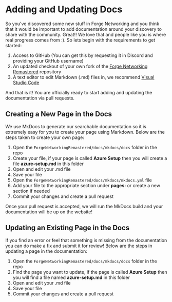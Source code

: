 # Adding and Updating Docs
So you've discovered some new stuff in Forge Networking and you think that it would be important to add documentation around your discovery to share with the community. Great!! We love that and people like you is where real progress comes from :). So lets begin with the requirements to get started:

1. Access to GitHub (You can get this by requesting it in Discord and providing your GitHub username)
2. An updated checkout of your own fork of the [Forge Networking Remastered](https://github.com/BeardedManStudios/ForgeNetworkingRemastered) repository
3. A text editor to edit Markdown (.md) files in, we recommend [Visual Studio Code](https://code.visualstudio.com/)

And that is it! You are officially ready to start adding and updating the documentation via pull requests.

## Creating a New Page in the Docs
We use MkDocs to generate our searchable documentation so it is extremely easy for you to create your page using Markdown. Below are the steps taken to create your own page:

1. Open the `ForgeNetworkingRemastered/docs/mkdocs/docs` folder in the repo
2. Create your file, if your page is called **Azure Setup** then you will create a file **azure-setup.md** in this folder
3. Open and edit your .md file
4. Save your file
5. Open the `ForgeNetworkingRemastered/docs/mkdocs/mkdocs.yml` file
6. Add your file to the appropriate section under **pages:** or create a new section if needed
7. Commit your changes and create a pull request

Once your pull request is accepted, we will run the MkDocs build and your documentation will be up on the website!

## Updating an Existing Page in the Docs
If you find an error or feel that something is missing from the documentation you can do make a fix and submit it for review! Below are the steps in updating a page in the documentation:

1. Open the `ForgeNetworkingRemastered/docs/mkdocs/docs` folder in the repo
2. Find the page you want to update, if the page is called **Azure Setup** then you will find a file named **azure-setup.md** in this folder
3. Open and edit your .md file
4. Save your file
5. Commit your changes and create a pull request
